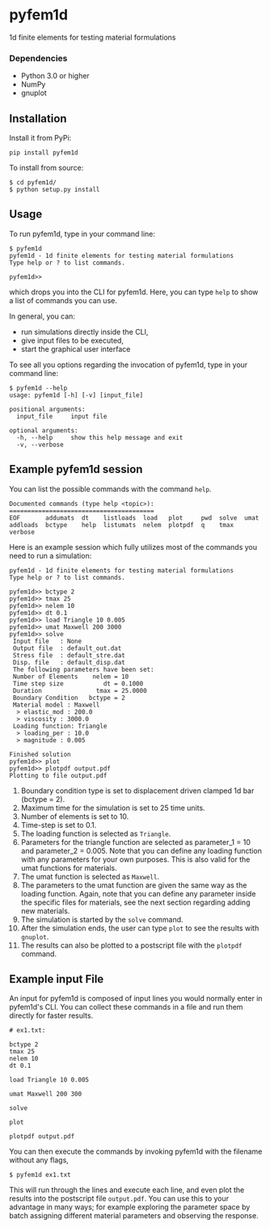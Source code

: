 # pyfem1d

1d finite elements for testing material formulations

### Dependencies

* Python 3.0 or higher
* NumPy
* gnuplot

## Installation

Install it from PyPi:

```
pip install pyfem1d
```

To install from source:

```
$ cd pyfem1d/
$ python setup.py install
```

## Usage

To run pyfem1d, type in your command line:

```
$ pyfem1d
pyfem1d - 1d finite elements for testing material formulations
Type help or ? to list commands.

pyfem1d>>
```

which drops you into the CLI for pyfem1d. Here, you can type `help` to show a
list of commands you can use.

In general, you can:

* run simulations directly inside the CLI,
* give input files to be executed,
* start the graphical user interface

To see all you options regarding the invocation of pyfem1d, type in your command
line:

```
$ pyfem1d --help
usage: pyfem1d [-h] [-v] [input_file]

positional arguments:
  input_file     input file

optional arguments:
  -h, --help     show this help message and exit
  -v, --verbose
```

## Example pyfem1d session

You can list the possible commands with the command `help`.
```
Documented commands (type help <topic>):
========================================
EOF       addumats  dt    listloads  load   plot     pwd  solve  umat
addloads  bctype    help  listumats  nelem  plotpdf  q    tmax   verbose
```

Here is an example session which fully utilizes most of the commands you need to
run a simulation:

```
pyfem1d - 1d finite elements for testing material formulations
Type help or ? to list commands.

pyfem1d>> bctype 2
pyfem1d>> tmax 25
pyfem1d>> nelem 10
pyfem1d>> dt 0.1
pyfem1d>> load Triangle 10 0.005
pyfem1d>> umat Maxwell 200 3000
pyfem1d>> solve
 Input file   : None
 Output file  : default_out.dat
 Stress file  : default_stre.dat
 Disp. file   : default_disp.dat
 The following parameters have been set:
 Number of Elements    nelem = 10
 Time step size           dt = 0.1000
 Duration               tmax = 25.0000
 Boundary Condition   bctype = 2
 Material model : Maxwell
  > elastic_mod : 200.0
  > viscosity : 3000.0
 Loading function: Triangle
  > loading_per : 10.0
  > magnitude : 0.005

Finished solution
pyfem1d>> plot
pyfem1d>> plotpdf output.pdf
Plotting to file output.pdf
```

1. Boundary condition type is set to displacement driven clamped 1d bar (bctype = 2).
2. Maximum time for the simulation is set to 25 time units.
3. Number of elements is set to 10.
3. Time-step is set to 0.1.
4. The loading function is selected as `Triangle`.
5. Parameters for the triangle function are selected as parameter\_1 = 10 and
   parameter\_2 = 0.005. Note that you can define any loading function with any
   parameters for your own purposes. This is also valid for the umat functions
   for materials.
6. The umat function is selected as `Maxwell`.
7. The parameters to the umat function are given the same way as the loading
   function. Again, note that you can define any parameter inside the specific
   files for materials, see the next section regarding adding new materials.
8. The simulation is started by the `solve` command.
9. After the simulation ends, the user can type `plot` to see the results with `gnuplot`.
10. The results can also be plotted to a postscript file with the `plotpdf` command.


## Example input File

An input for pyfem1d is composed of input lines you would normally enter in
pyfem1d's CLI. You can collect these commands in a file and run them directly
for faster results.
```
# ex1.txt:

bctype 2
tmax 25
nelem 10
dt 0.1

load Triangle 10 0.005

umat Maxwell 200 300

solve

plot

plotpdf output.pdf
```

You can then execute the commands by invoking pyfem1d with the filename without
any flags,
```
$ pyfem1d ex1.txt
```
This will run through the lines and execute each line, and even plot the results
into the postscript file `output.pdf`. You can use this to your advantage in many
ways; for example exploring the parameter space by batch assigning different
material parameters and observing the response.

<!-- ## Adding a new umat (AKA adding a new material) -->
